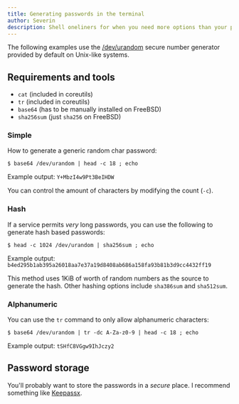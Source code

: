 ```yaml
---
title: Generating passwords in the terminal
author: Severin
description: Shell oneliners for when you need more options than your password manager.
---
```


The following examples use the [/dev/urandom](https://en.wikipedia.org/wiki//dev/random) secure number generator provided by default on Unix-like systems.

## Requirements and tools

- `cat` (included in coreutils)
- `tr` (included in coreutils)
- `base64` (has to be manually installed on FreeBSD)
- `sha256sum` (just `sha256` on FreeBSD)


### Simple
How to generate a generic random char password:
```
$ base64 /dev/urandom | head -c 18 ; echo
```
Example output: `Y+MbzI4w9Pt3BeIHDW`

You can control the amount of characters by modifying the count (`-c`).

### Hash
If a service permits _very_ long passwords, you can use the following to generate hash based passwords:
```
$ head -c 1024 /dev/urandom | sha256sum ; echo
```
Example output: `b4ed295b1ab395a26018aa7e37a19d8408ab686a158fa93b81b3d9cc4432ff19`

This method uses 1KiB of worth of random numbers as the source to generate the hash. Other hashing options include `sha386sum` and `sha512sum`.

### Alphanumeric
You can use the `tr` command to only allow alphanumeric characters:
```
$ base64 /dev/urandom | tr -dc A-Za-z0-9 | head -c 18 ; echo
```
Example output: `tSHfC8VGgw9IhJczy2`

## Password storage
You'll probably want to store the passwords in a _secure_ place. I recommend something like [Keepassx](https://www.keepassx.org/).
